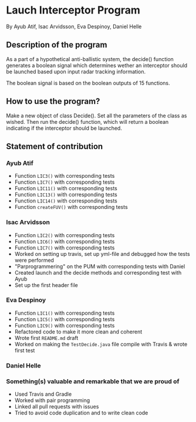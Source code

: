 # Lauch Interceptor Program
By Ayub Atif, Isac Arvidsson, Eva Despinoy, Daniel Helle

## Description of the program
As a part of a hypothetical anti-ballistic system, the decide() function 
generates a boolean signal which determines wether an interceptor should be 
launched based upon input radar tracking information. 

The boolean signal is based on the boolean outputs of 15 functions.

## How to use the program? 
Make a new object of class Decide(). Set all the parameters of the class as wished. Then run the decide() function, which will return a boolean indicating if the interceptor should be launched. 

## Statement of contribution

### Ayub Atif
* Function `LIC3()` with corresponding tests
* Function `LIC7()` with corresponding tests
* Function `LIC11()` with corresponding tests
* Function `LIC13()` with corresponding tests
* Function `LIC14()` with corresponding tests
* Function `createFUV()` with corresponding tests

### Isac Arvidsson
* Function `LIC2()` with corresponding tests
* Function `LIC6()` with corresponding tests
* Function `LIC7()` with corresponding tests
* Worked on setting up travis, set up yml-file and debugged how the tests were performed
* "Parprogrammering" on the PUM with corresponding tests with Daniel 
* Created launch and the decide methods and corresponding test with Ayub
* Set up the first header file 

### Eva Despinoy
* Function `LIC1()` with corresponding tests
* Function `LIC5()` with corresponding tests
* Function `LIC9()` with corresponding tests
* Refactored code to make it more clean and coherent
* Wrote first `README.md` draft
* Worked on making the `TestDecide.java` file compile with Travis & wrote first test

### Daniel Helle

### Something(s) valuable and remarkable that we are proud of  
* Used Travis and Gradle
* Worked with pair programming
* Linked all pull requests with issues 
* Tried to avoid code duplication and to write clean code 
